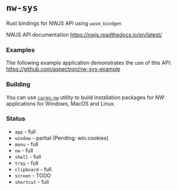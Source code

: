 # `nw-sys`

Rust bindings for NWJS API using `wasm_bindgen`

NWJS API documentation https://nwjs.readthedocs.io/en/latest/

### Examples

The following example application demonstrates the use of this API:
https://github.com/aspectron/nw-sys-example

### Building

You can use [`cargo-nw`](https://crates.io/crates/cargo-nw) utility to build installation packages for NW applications for Windows, MacOS and Linux.

### Status

* `app` - full
* `window` - partial (Pending: win.cookies)
* `menu` - full
* `nw` - full
* `shell` - full
* `tray` - full
* `clipboard` - full
* `screen` - TODO
* `shortcut` - full